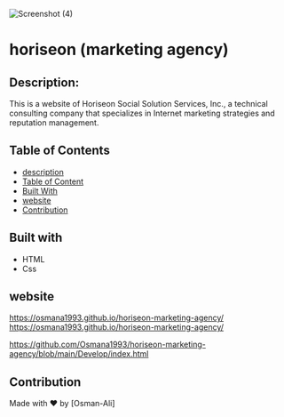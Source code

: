![Screenshot (4)](https://user-images.githubusercontent.com/100746995/160251323-00722342-15ad-4d48-a98a-6ba6f4e7448d.png)


# horiseon (marketing agency)

## Description:

This is a website of Horiseon Social Solution Services, Inc., a technical consulting company that specializes in Internet marketing strategies and reputation management.


## Table of Contents 
- [description](#description)
- [Table of Content](#Table-of-Content)
- [Built With](#Built-With)
- [website](#website)
- [Contribution](#Contribution)

## Built with
* HTML
* Css

## website
https://osmana1993.github.io/horiseon-marketing-agency/
 https://osmana1993.github.io/horiseon-marketing-agency/
 
 https://github.com/Osmana1993/horiseon-marketing-agency/blob/main/Develop/index.html

## Contribution
Made with ❤️ by [Osman-Ali]
